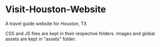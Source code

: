# Visit-Houston-Website
A travel guide website for Houston, TX

CSS and JS files are kept in their respective folders. Images and global assets are kept in "assets" folder. 
